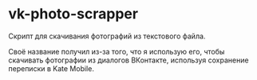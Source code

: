 # vk-photo-scrapper

Скрипт для скачивания фотографий из текстового файла.

Своё название получил из-за того, что я использую его, чтобы скачивать фотографии из диалогов ВКонтакте, используя сохранение переписки в Kate Mobile.

